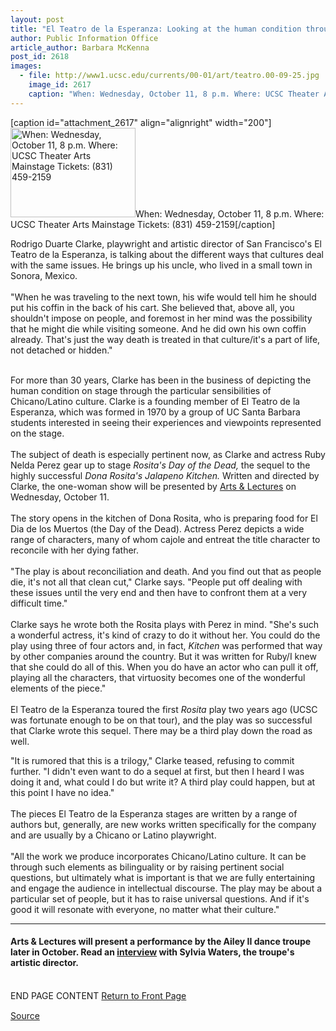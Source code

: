 ```yaml
---
layout: post
title: "El Teatro de la Esperanza: Looking at the human condition through Chicano eyes"
author: Public Information Office
article_author: Barbara McKenna
post_id: 2618
images:
  - file: http://www1.ucsc.edu/currents/00-01/art/teatro.00-09-25.jpg
    image_id: 2617
    caption: "When: Wednesday, October 11, 8 p.m. Where: UCSC Theater Arts Mainstage Tickets: (831) 459-2159"
---
```


[caption id="attachment_2617" align="alignright" width="200"]<a href="http://dev-ucsc-news.pantheonsite.io/wp-content/uploads/2000/09/teatro.00-09-25.jpg"><img class="size-full wp-image-2617" src="http://dev-ucsc-news.pantheonsite.io/wp-content/uploads/2000/09/teatro.00-09-25.jpg" alt="When: Wednesday, October 11, 8 p.m. Where: UCSC Theater Arts Mainstage Tickets: (831) 459-2159" width="200" height="143" /></a>When: Wednesday, October 11, 8 p.m. Where: UCSC Theater Arts Mainstage Tickets: (831) 459-2159[/caption]
<p>
  Rodrigo Duarte Clarke, playwright and artistic director of San Francisco's El Teatro de la Esperanza, is talking about the different ways that cultures deal with the same issues. He brings up his uncle, who lived in a small town in Sonora, Mexico.<br>
  <br>
  "When he was traveling to the next town, his wife would tell him he should put his coffin in the back of his cart. She believed that, above all, you shouldn't impose on people, and foremost in her mind was the possibility that he might die while visiting someone. And he did own his own coffin already. That's just the way death is treated in that culture/it's a part of life, not detached or hidden."<br>
</p><br>
For more than 30 years, Clarke has been in the business of depicting the human condition on stage through the particular sensibilities of Chicano/Latino culture. Clarke is a founding member of El Teatro de la Esperanza, which was formed in 1970 by a group of UC Santa Barbara students interested in seeing their experiences and viewpoints represented on the stage.<br>
<br>
The subject of death is especially pertinent now, as Clarke and actress Ruby Nelda Perez gear up to stage <i>Rosita's Day of the Dead,</i> the sequel to the highly successful <i>Dona Rosita's Jalapeno Kitchen.</i> Written and directed by Clarke, the one-woman show will be presented by <a href="http://events.ucsc.edu/artslecs/">Arts &amp; Lectures</a> on Wednesday, October 11.<br>
<br>
The story opens in the kitchen of Dona Rosita, who is preparing food for El Dia de los Muertos (the Day of the Dead). Actress Perez depicts a wide range of characters, many of whom cajole and entreat the title character to reconcile with her dying father.<br>
<br>
"The play is about reconciliation and death. And you find out that as people die, it's not all that clean cut," Clarke says. "People put off dealing with these issues until the very end and then have to confront them at a very difficult time."<br>
<br>
Clarke says he wrote both the Rosita plays with Perez in mind. "She's such a wonderful actress, it's kind of crazy to do it without her. You could do the play using three of four actors and, in fact, <i>Kitchen</i> was performed that way by other companies around the country. But it was written for Ruby/I knew that she could do all of this. When you do have an actor who can pull it off, playing all the characters, that virtuosity becomes one of the wonderful elements of the piece."<br>
<br>
El Teatro de la Esperanza toured the first <i>Rosita</i> play two years ago (UCSC was fortunate enough to be on that tour), and the play was so successful that Clarke wrote this sequel. There may be a third play down the road as well.
<p>
  "It is rumored that this is a trilogy," Clarke teased, refusing to commit further. "I didn't even want to do a sequel at first, but then I heard I was doing it and, what could I do but write it? A third play could happen, but at this point I have no idea."<br>
  <br>
  The pieces El Teatro de la Esperanza stages are written by a range of authors but, generally, are new works written specifically for the company and are usually by a Chicano or Latino playwright.<br>
  <br>
  "All the work we produce incorporates Chicano/Latino culture. It can be through such elements as bilinguality or by raising pertinent social questions, but ultimately what is important is that we are fully entertaining and engage the audience in intellectual discourse. The play may be about a particular set of people, but it has to raise universal questions. And if it's good it will resonate with everyone, no matter what their culture."
</p>
<hr>
<h4>
  Arts &amp; Lectures will present a performance by the Ailey II dance troupe later in October. Read an <a href="../10-02/dance.html">interview</a> with Sylvia Waters, the troupe's artistic director.
</h4>
<p>
  <br>
  END PAGE CONTENT <a href="../../index.html">Return to Front Page</a> <img align="bottom" alt=" " border="0" height="1" src="../../images/trans.gif" width="385">
</p>
<p><a href="http://www1.ucsc.edu/currents/00-01/09-25/arts.html" title="Permalink to arts">Source</a></p>
